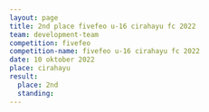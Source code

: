 ```yaml
---
layout: page
title: 2nd place fivefeo u-16 cirahayu fc 2022
team: development-team
competition: fivefeo
competition-name: fivefeo u-16 cirahayu fc 2022
date: 10 oktober 2022
place: cirahayu
result:
  place: 2nd
  standing:
---
```

